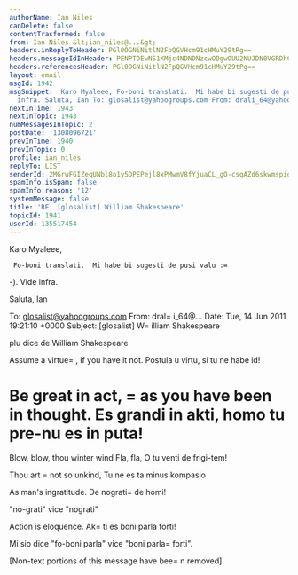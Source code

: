 ```yaml
---
authorName: Ian Niles
canDelete: false
contentTrasformed: false
from: Ian Niles &lt;ian_niles@...&gt;
headers.inReplyToHeader: PGl0OGNiNitlN2FpQGVHcm91cHMuY29tPg==
headers.messageIdInHeader: PENPTDEwNS1XMjc4NDNDNzcwODgwOUU2NUJDN0VGRDhCNkIwQHBoeC5nYmw+
headers.referencesHeader: PGl0OGNiNitlN2FpQGVHcm91cHMuY29tPg==
layout: email
msgId: 1942
msgSnippet: 'Karo Myaleee, Fo-boni translati.  Mi habe bi sugesti de pusi valu :-).  Vide
  infra. Saluta, Ian To: glosalist@yahoogroups.com From: drali_64@yahoo.com Date:'
nextInTime: 1943
nextInTopic: 1943
numMessagesInTopic: 2
postDate: '1308096721'
prevInTime: 1940
prevInTopic: 0
profile: ian_niles
replyTo: LIST
senderId: 2MGrwFGIZeqUNbl8o1y5DPEPejl8xPMwmV8fYjuaCL_gO-csqAZd6skwmspioI-Tn6XRqRd0M8NSK4K1TBwuWgmdmAqZ3O0E
spamInfo.isSpam: false
spamInfo.reason: '12'
systemMessage: false
title: 'RE: [glosalist] William Shakespeare'
topicId: 1941
userId: 135517454
---
```



Karo Myaleee,
 
     Fo-boni translati.  Mi habe bi sugesti de pusi valu :=
-).  Vide infra.
 
Saluta,
Ian
 


To: glosalist@yahoogroups.com
From: dral=
i_64@...
Date: Tue, 14 Jun 2011 19:21:10 +0000
Subject: [glosalist] W=
illiam Shakespeare


  



plu dice de William Shakespeare

Assume a virtue=
, if you have it not.
Postula u virtu, si tu ne habe id!

Be great in act, =
as you have been in thought.
Es grandi in akti, homo tu pre-nu es in puta!
=

Blow, blow, thou winter wind
Fla, fla, O tu venti de frigi-tem!

Thou art =
not so unkind,
Tu ne es ta minus kompasio

As man's ingratitude.
De nograti=
 de homi!
 
<ian> "no-grati" vice "nograti" </ian>

Action is eloquence.
Ak=
ti es boni parla forti!

<ian> Mi sio dice "fo-boni parla" vice "boni parla=
 forti". </ian>


 		 	   		  

[Non-text portions of this message have bee=
n removed]


